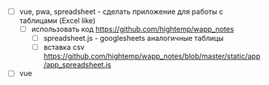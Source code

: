 - [ ] vue, pwa, spreadsheet - сделать приложение для работы с таблицами (Excel like)
	- [ ] использовать код https://github.com/hightemp/wapp_notes 
		- [ ] spreadsheet.js - googlesheets аналогичные таблицы
		- [ ] вставка csv https://github.com/hightemp/wapp_notes/blob/master/static/app/app_spreadsheet.js
- [ ] vue 